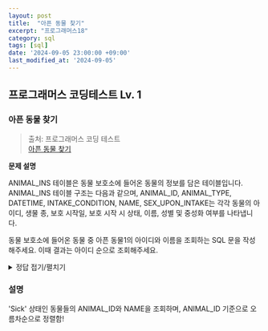 ```yaml
---
layout: post
title:  "아픈 동물 찾기"
excerpt: "프로그래머스18"
category: sql
tags: [sql]
date: '2024-09-05 23:00:00 +09:00'
last_modified_at: '2024-09-05'
---
```


## 프로그래머스 코딩테스트 Lv. 1

### 아픈 동물 찾기

> 출처: 프로그래머스 코딩 테스트<br> 
> [아픈 동물 찾기](https://school.programmers.co.kr/learn/courses/30/lessons/59036) <br>

**문제 설명**<br>

ANIMAL_INS 테이블은 동물 보호소에 들어온 동물의 정보를 담은 테이블입니다. ANIMAL_INS 테이블 구조는 다음과 같으며, ANIMAL_ID, ANIMAL_TYPE, DATETIME, INTAKE_CONDITION, NAME, SEX_UPON_INTAKE는 각각 동물의 아이디, 생물 종, 보호 시작일, 보호 시작 시 상태, 이름, 성별 및 중성화 여부를 나타냅니다.<br>

동물 보호소에 들어온 동물 중 아픈 동물1의 아이디와 이름을 조회하는 SQL 문을 작성해주세요. 이때 결과는 아이디 순으로 조회해주세요.<br>

<details>
<summary>정답 접기/펼치기</summary>
<div markdown="1">

```SQL
SELECT ANIMAL_ID, NAME
FROM ANIMAL_INS
WHERE INTAKE_CONDITION = 'Sick'
ORDER BY ANIMAL_ID;
```

</div>
</details>



### 설명

'Sick' 상태인 동물들의 ANIMAL_ID와 NAME을 조회하며, ANIMAL_ID 기준으로 오름차순으로 정렬함!<br>
